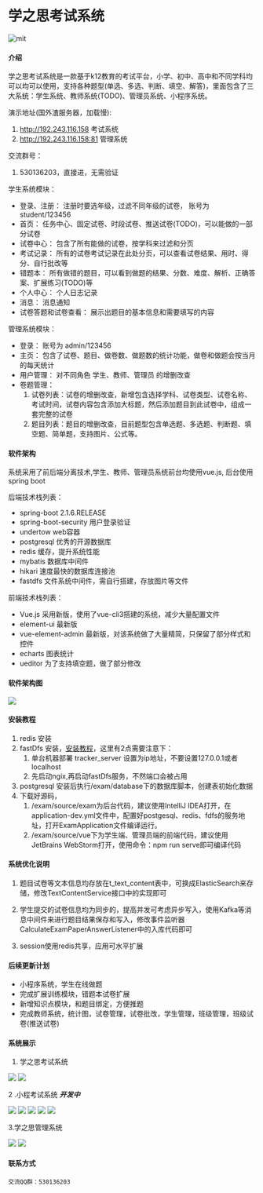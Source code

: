 # 学之思考试系统
![mit](doc/image/LICENSE/mit.svg)
#### 介绍
学之思考试系统是一款基于k12教育的考试平台，小学、初中、高中和不同学科均可以均可以使用，支持各种题型(单选、多选、判断、填空、解答)，里面包含了三大系统：学生系统、教师系统(TODO)、管理员系统、小程序系统。

演示地址(国外渣服务器，加载慢):  
   1. http://192.243.116.158   考试系统
   2. http://192.243.116.158:81   管理系统
 
交流群号：
   1. 530136203，直接进，无需验证


学生系统模块：
* 登录、注册： 注册时要选年级，过滤不同年级的试卷， 账号为student/123456
* 首页： 任务中心、固定试卷、时段试卷、推送试卷(TODO)，可以能做的一部分试卷
* 试卷中心： 包含了所有能做的试卷，按学科来过滤和分页
* 考试记录： 所有的试卷考试记录在此处分页，可以查看试卷结果、用时、得分、自行批改等
* 错题本： 所有做错的题目，可以看到做题的结果、分数、难度、解析、正确答案、扩展练习(TODO)等
* 个人中心： 个人日志记录
* 消息： 消息通知 
* 试卷答题和试卷查看： 展示出题目的基本信息和需要填写的内容

管理系统模块：
* 登录： 账号为 admin/123456
* 主页： 包含了试卷、题目、做卷数、做题数的统计功能，做卷和做题会按当月的每天统计
* 用户管理： 对不同角色 学生、教师、管理员 的增删改查
* 卷题管理：
    1. 试卷列表：试卷的增删改查，新增包含选择学科、试卷类型、试卷名称、考试时间，试卷内容包含添加大标题，然后添加题目到此试卷中，组成一套完整的试卷
    2. 题目列表：题目的增删改查，目前题型包含单选题、多选题、判断题、填空题、简单题，支持图片、公式等。


#### 软件架构
系统采用了前后端分离技术,学生、教师、管理员系统前台均使用vue.js, 后台使用spring boot

后端技术栈列表：
* spring-boot  2.1.6.RELEASE
* spring-boot-security 用户登录验证 
* undertow  web容器 
* postgresql 优秀的开源数据库
* redis 缓存，提升系统性能
* mybatis 数据库中间件
* hikari 速度最快的数据库连接池
* fastdfs 文件系统中间件，需自行搭建，存放图片等文件

前端技术栈列表：
* Vue.js  采用新版，使用了vue-cli3搭建的系统，减少大量配置文件
* element-ui  最新版
* vue-element-admin 最新版，对该系统做了大量精简，只保留了部分样式和控件
* echarts 图表统计
* ueditor 为了支持填空题，做了部分修改

#### 软件架构图
![](doc/image/frame/1.png)

#### 安装教程
1. redis 安装
2. fastDfs 安装，[安装教程](https://blog.51cto.com/zhaobotao/2107094)，这里有2点需要注意下：
   1. 单台机器部署 tracker_server 设置为ip地址，不要设置127.0.0.1或者localhost 
   2. 先启动ngix,再启动fastDfs服务，不然端口会被占用
3. postgresql 安装后执行/exam/database下的数据库脚本，创建表初始化数据
4. 下载好源码，
   1. /exam/source/exam为后台代码，建议使用IntelliJ IDEA打开，在application-dev.yml文件中，配置好postgesql、redis、fdfs的服务地址，打开ExamApplication文件编译运行。
   2. /exam/source/vue下为学生端、管理员端的前端代码，建议使用JetBrains WebStorm打开，使用命令：npm run serve即可编译代码


#### 系统优化说明

1. 题目试卷等文本信息均存放在t_text_content表中，可换成ElasticSearch来存储，修改TextContentService接口中的实现即可

2. 学生提交的试卷信息均为同步的，提高并发可考虑异步写入，使用Kafka等消息中间件来进行题目结果保存和写入，修改事件监听器CalculateExamPaperAnswerListener中的入库代码即可

3. session使用redis共享，应用可水平扩展

#### 后续更新计划
* 小程序系统，学生在线做题 
* 完成扩展训练模块，错题本试卷扩展
* 新增知识点模块，和题目绑定，方便推题
* 完成教师系统，统计图，试卷管理，试卷批改，学生管理，班级管理，班级试卷(推送试卷)



#### 系统展示

1. 学之思考试系统

![](doc/image/student/2.png)
![](doc/image/student/12.png)

2 .小程考试系统   **_开发中_** 

![](doc/image/wx/student/1.png)
![](doc/image/wx/student/2.png)
![](doc/image/wx/student/3.png)
![](doc/image/wx/student/4.png)
![](doc/image/wx/student/5.png)


3.学之思管理系统

![](doc/image/admin/12.png)
![](doc/image/admin/13.png)


#### 联系方式

    交流QQ群：530136203
     